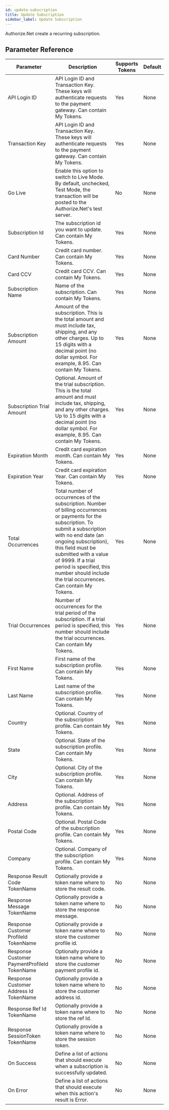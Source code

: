 ```yaml
---
id: update-subscription
title: Update Subscription
sidebar_label: Update Subscription
---
```



Authorize.Net create a recurring subscription.

## Parameter Reference
| Parameter | Description | Supports Tokens | Default |
| -- | -- | -- | -- |
| API Login ID | API Login ID and Transaction Key. These keys will authenticate requests to the payment gateway. Can contain My Tokens. | Yes | None |
| Transaction Key | API Login ID and Transaction Key. These keys will authenticate requests to the payment gateway. Can contain My Tokens. | Yes | None |
| Go Live | Enable this option to switch to Live Mode. By default, unchecked, Test Mode, the transaction will be posted to the Authorize.Net's test server. | No | None |
| Subscription Id | The subscription id you want to update. Can contain My Tokens. | Yes | None |
| Card Number | Credit card number. Can contain My Tokens. | Yes | None |
| Card CCV | Credit card CCV. Can contain My Tokens. | Yes | None |
| Subscription Name | Name of the subscription. Can contain My Tokens. | Yes | None |
| Subscription Amount | Amount of the subscription. This is the total amount and must include tax, shipping, and any other charges. Up to 15 digits with a decimal point (no dollar symbol. For example, 8.95. Can contain My Tokens. | Yes | None |
| Subscription Trial Amount | Optional. Amount of the trial subscription. This is the total amount and must include tax, shipping, and any other charges. Up to 15 digits with a decimal point (no dollar symbol. For example, 8.95. Can contain My Tokens. | Yes | None |
| Expiration Month | Credit card expiration month. Can contain My Tokens. | Yes | None |
| Expiration Year | Credit card expiration Year. Can contain My Tokens. | Yes | None |
| Total Occurrences | Total number of occurrences of the subscription. Number of billing occurrences or payments for the subscription. To submit a subscription with no end date (an ongoing subscription), this field must be submitted with a value of 9999. If a trial period is specified, this number should include the trial occurrences. Can contain My Tokens. | Yes | None |
| Trial Occurrences | Number of occurrences for the trial period of the subscription. If a trial period is specified, this number should include the trial occurrences. Can contain My Tokens. | Yes | None |
| First Name | First name of the subscription profile. Can contain My Tokens. | Yes | None |
| Last Name | Last name of the subscription profile. Can contain My Tokens. | Yes | None |
| Country | Optional. Country of the subscription profile. Can contain My Tokens. | Yes | None |
| State | Optional. State of the subscription profile. Can contain My Tokens. | Yes | None |
| City | Optional. City of the subscription profile. Can contain My Tokens. | Yes | None |
| Address | Optional. Address of the subscription profile. Can contain My Tokens. | Yes | None |
| Postal Code | Optional. Postal Code of the subscription profile. Can contain My Tokens. | Yes | None |
| Company | Optional. Company of the subscription profile. Can contain My Tokens. | Yes | None |
| Response Result Code TokenName | Optionally provide a token name where to store the result code. | No | None |
| Response Message TokenName | Optionally provide a token name where to store the response message. | No | None |
| Response Customer ProfileId TokenName | Optionally provide a token name where to store the customer profile id. | No | None |
| Response Customer PaymentProfileId TokenName | Optionally provide a token name where to store the customer payment profile id. | No | None |
| Response Customer Address Id TokenName | Optionally provide a token name where to store the customer address id. | No | None |
| Response Ref Id TokenName | Optionally provide a token name where to store the ref Id. | No | None |
| Response SessionToken TokenName | Optionally provide a token name where to store the session token. | No | None |
| On Success | Define a list of actions that should execute when a subscription is successfully updated. | No | None |
| On Error | Define a list of actions that should execute when this action's result is Error. | No | None |
